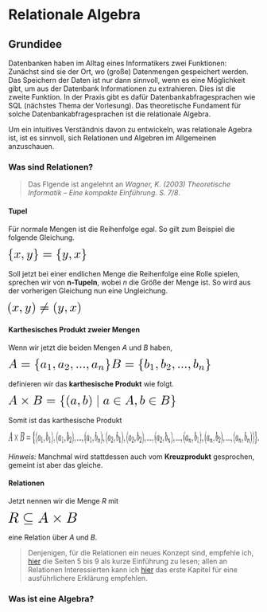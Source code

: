 # Relationale Algebra

## Grundidee

Datenbanken haben im Alltag eines Informatikers zwei Funktionen: Zunächst sind sie der Ort, wo (große) Datenmengen gespeichert werden. Das Speichern der Daten ist nur dann sinnvoll, wenn es eine Möglichkeit gibt, um aus der Datenbank Informationen zu extrahieren. Dies ist die zweite Funktion. In der Praxis gibt es dafür Datenbankabfragesprachen wie SQL (nächstes Thema der Vorlesung). Das theoretische Fundament für solche Datenbankabfragesprachen ist die relationale Algebra.

Um ein intuitives Verständnis davon zu entwickeln, was relationale Agebra ist, ist es sinnvoll, sich Relationen und Algebren im Allgemeinen anzuschauen.

### Was sind Relationen?

> Das Flgende ist angelehnt an *Wagner, K. (2003) Theoretische Informatik – Eine kompakte Einführung. S. 7/8*.

#### Tupel

Für normale Mengen ist die Reihenfolge egal. So gilt zum Beispiel die folgende Gleichung.

<img src="equations/RelationaleAlgebra/Reihenfolge.png" height="25">

Soll jetzt bei einer endlichen Menge die Reihenfolge eine Rolle spielen, sprechen wir von **n-Tupeln**, wobei *n* die Größe der Menge ist. So wird aus der vorherigen Gleichung nun eine Ungleichung.

<img src="equations/RelationaleAlgebra/Tupel.png" height="25">

#### Karthesisches Produkt zweier Mengen

Wenn wir jetzt die beiden Mengen *A* und *B* haben, 

<img src="equations/RelationaleAlgebra/MengeA.png" height="25">

<img src="equations/RelationaleAlgebra/MengeB.png" height="25">

definieren wir das **karthesische Produkt** wie folgt.

<img src="equations/RelationaleAlgebra/karthesischesProdukt.png" height="25">

Somit ist das karthesische Produkt

<img src="equations/RelationaleAlgebra/kP.png" height="25">

*Hinweis:* Manchmal wird stattdessen auch vom **Kreuzprodukt** gesprochen, gemeint ist aber das gleiche.

#### Relationen

Jetzt nennen wir die Menge *R* mit 

<img src="equations/RelationaleAlgebra/Relation.png" height="25">

eine Relation über *A* und *B*.

> Denjenigen, für die Relationen ein neues Konzept sind, empfehle ich, [hier](https://link.springer.com/content/pdf/10.1007/978-3-642-55452-0.pdf) die Seiten 5 bis 9 als kurze Einführung zu lesen; allen an Relationen Interessierten kann ich [hier](https://link.springer.com/content/pdf/10.1007%2F978-3-642-56792-6.pdf) das erste Kapitel für eine ausführlichere Erklärung empfehlen.

### Was ist eine Algebra?


